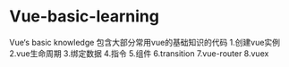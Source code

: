 # Vue-basic-learning
Vue‘s basic knowledge
包含大部分常用vue的基础知识的代码
1.创建vue实例
2.vue生命周期
3.绑定数据
4.指令
5.组件
6.transition
7.vue-router
8.vuex


